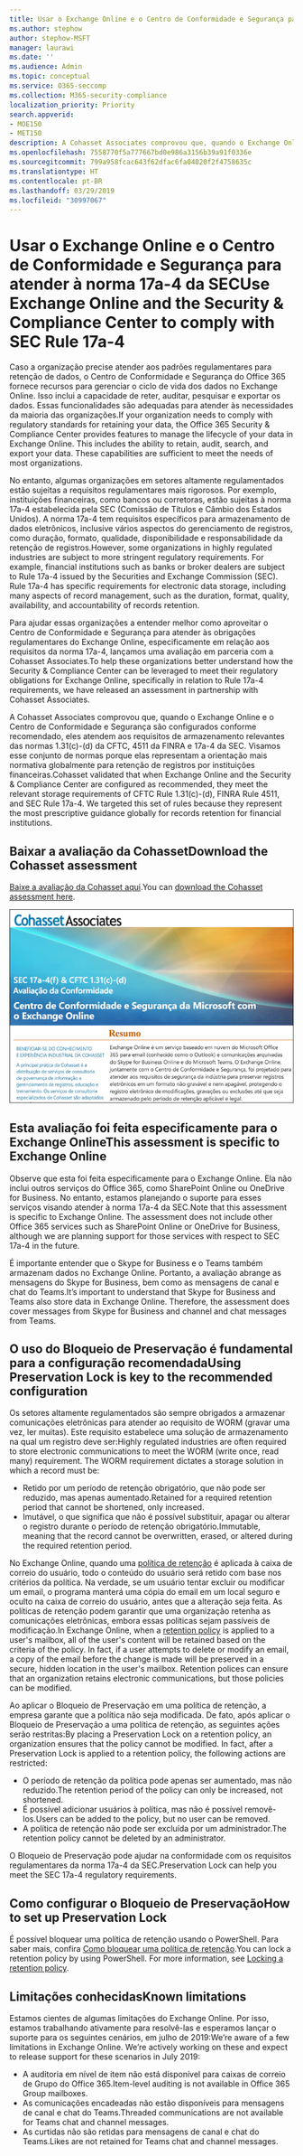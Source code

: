 ```yaml
---
title: Usar o Exchange Online e o Centro de Conformidade e Segurança para atender à norma 17a-4 da SEC
ms.author: stephow
author: stephow-MSFT
manager: laurawi
ms.date: ''
ms.audience: Admin
ms.topic: conceptual
ms.service: O365-seccomp
ms.collection: M365-security-compliance
localization_priority: Priority
search.appverid:
- MOE150
- MET150
description: A Cohasset Associates comprovou que, quando o Exchange Online e o Centro de Conformidade e Segurança são configurados conforme recomendado, eles atendem aos requisitos de armazenamento relevantes das normas 1.31(c)-(d) da CFTC, 4511 da FINRA e 17a-4 da SEC. A avaliação está disponível para baixar.
ms.openlocfilehash: 7558770f5a777667bd0e986a3156b39a91f0336e
ms.sourcegitcommit: 799a958fcac643f62dfac6fa04020f2f4758635c
ms.translationtype: HT
ms.contentlocale: pt-BR
ms.lasthandoff: 03/29/2019
ms.locfileid: "30997067"
---
```

# <a name="use-exchange-online-and-the-security--compliance-center-to-comply-with-sec-rule-17a-4"></a><span data-ttu-id="b2ea8-104">Usar o Exchange Online e o Centro de Conformidade e Segurança para atender à norma 17a-4 da SEC</span><span class="sxs-lookup"><span data-stu-id="b2ea8-104">Use Exchange Online and the Security & Compliance Center to comply with SEC Rule 17a-4</span></span>

<span data-ttu-id="b2ea8-p102">Caso a organização precise atender aos padrões regulamentares para retenção de dados, o Centro de Conformidade e Segurança do Office 365 fornece recursos para gerenciar o ciclo de vida dos dados no Exchange Online. Isso inclui a capacidade de reter, auditar, pesquisar e exportar os dados. Essas funcionalidades são adequadas para atender às necessidades da maioria das organizações.</span><span class="sxs-lookup"><span data-stu-id="b2ea8-p102">If your organization needs to comply with regulatory standards for retaining your data, the Office 365 Security & Compliance Center provides features to manage the lifecycle of your data in Exchange Online. This includes the ability to retain, audit, search, and export your data. These capabilities are sufficient to meet the needs of most organizations.</span></span>

<span data-ttu-id="b2ea8-p103">No entanto, algumas organizações em setores altamente regulamentados estão sujeitas a requisitos regulamentares mais rigorosos. Por exemplo, instituições financeiras, como bancos ou corretoras, estão sujeitas à norma 17a-4 estabelecida pela SEC (Comissão de Títulos e Câmbio dos Estados Unidos). A norma 17a-4 tem requisitos específicos para armazenamento de dados eletrônicos, inclusive vários aspectos do gerenciamento de registros, como duração, formato, qualidade, disponibilidade e responsabilidade da retenção de registros.</span><span class="sxs-lookup"><span data-stu-id="b2ea8-p103">However, some organizations in highly regulated industries are subject to more stringent regulatory requirements. For example, financial institutions such as banks or broker dealers are subject to Rule 17a-4 issued by the Securities and Exchange Commission (SEC). Rule 17a-4 has specific requirements for electronic data storage, including many aspects of record management, such as the duration, format, quality, availability, and accountability of records retention.</span></span>

<span data-ttu-id="b2ea8-111">Para ajudar essas organizações a entender melhor como aproveitar o Centro de Conformidade e Segurança para atender às obrigações regulamentares do Exchange Online, especificamente em relação aos requisitos da norma 17a-4, lançamos uma avaliação em parceria com a Cohasset Associates.</span><span class="sxs-lookup"><span data-stu-id="b2ea8-111">To help these organizations better understand how the Security & Compliance Center can be leveraged to meet their regulatory obligations for Exchange Online, specifically in relation to Rule 17a-4 requirements, we have released an assessment in partnership with Cohasset Associates.</span></span>

<span data-ttu-id="b2ea8-p104">A Cohasset Associates comprovou que, quando o Exchange Online e o Centro de Conformidade e Segurança são configurados conforme recomendado, eles atendem aos requisitos de armazenamento relevantes das normas 1.31(c)-(d) da CFTC, 4511 da FINRA e 17a-4 da SEC. Visamos esse conjunto de normas porque elas representam a orientação mais normativa globalmente para retenção de registros por instituições financeiras.</span><span class="sxs-lookup"><span data-stu-id="b2ea8-p104">Cohasset validated that when Exchange Online and the Security & Compliance Center are configured as recommended, they meet the relevant storage requirements of CFTC Rule 1.31(c)-(d), FINRA Rule 4511, and SEC Rule 17a-4.  We targeted this set of rules because they represent the most prescriptive guidance globally for records retention for financial institutions.</span></span>

## <a name="download-the-cohasset-assessment"></a><span data-ttu-id="b2ea8-114">Baixar a avaliação da Cohasset</span><span class="sxs-lookup"><span data-stu-id="b2ea8-114">Download the Cohasset assessment</span></span>

<span data-ttu-id="b2ea8-115">[Baixe a avaliação da Cohasset aqui](https://servicetrust.microsoft.com/ViewPage/TrustDocuments?command=Download&downloadType=Document&downloadId=9fa8349d-a0c9-47d9-93ad-472aa0fa44ec&docTab=6d000410-c9e9-11e7-9a91-892aae8839ad_FAQ_and_White_Papers).</span><span class="sxs-lookup"><span data-stu-id="b2ea8-115">You can [download the Cohasset assessment here](https://servicetrust.microsoft.com/ViewPage/TrustDocuments?command=Download&downloadType=Document&downloadId=9fa8349d-a0c9-47d9-93ad-472aa0fa44ec&docTab=6d000410-c9e9-11e7-9a91-892aae8839ad_FAQ_and_White_Papers).</span></span>

![Página de título da avaliação baixável da Cohasset Associates](media/cohasset-associates-assessment.png)

## <a name="this-assessment-is-specific-to-exchange-online"></a><span data-ttu-id="b2ea8-117">Esta avaliação foi feita especificamente para o Exchange Online</span><span class="sxs-lookup"><span data-stu-id="b2ea8-117">This assessment is specific to Exchange Online</span></span>

<span data-ttu-id="b2ea8-p105">Observe que esta foi feita especificamente para o Exchange Online. Ela não inclui outros serviços do Office 365, como SharePoint Online ou OneDrive for Business. No entanto, estamos planejando o suporte para esses serviços visando atender à norma 17a-4 da SEC.</span><span class="sxs-lookup"><span data-stu-id="b2ea8-p105">Note that this assessment is specific to Exchange Online. The assessment does not include other Office 365 services such as SharePoint Online or OneDrive for Business, although we are planning support for those services with respect to SEC 17a-4 in the future.</span></span>

<span data-ttu-id="b2ea8-p106">É importante entender que o Skype for Business e o Teams também armazenam dados no Exchange Online. Portanto, a avaliação abrange as mensagens do Skype for Business, bem como as mensagens de canal e chat do Teams.</span><span class="sxs-lookup"><span data-stu-id="b2ea8-p106">It’s important to understand that Skype for Business and Teams also store data in Exchange Online.  Therefore, the assessment does cover messages from Skype for Business and channel and chat messages from Teams.</span></span>

## <a name="using-preservation-lock-is-key-to-the-recommended-configuration"></a><span data-ttu-id="b2ea8-122">O uso do Bloqueio de Preservação é fundamental para a configuração recomendada</span><span class="sxs-lookup"><span data-stu-id="b2ea8-122">Using Preservation Lock is key to the recommended configuration</span></span>

<span data-ttu-id="b2ea8-p107">Os setores altamente regulamentados são sempre obrigados a armazenar comunicações eletrônicas para atender ao requisito de WORM (gravar uma vez, ler muitas). Este requisito estabelece uma solução de armazenamento na qual um registro deve ser:</span><span class="sxs-lookup"><span data-stu-id="b2ea8-p107">Highly regulated industries are often required to store electronic communications to meet the WORM (write once, read many) requirement. The WORM requirement dictates a storage solution in which a record must be:</span></span>

- <span data-ttu-id="b2ea8-125">Retido por um período de retenção obrigatório, que não pode ser reduzido, mas apenas aumentado.</span><span class="sxs-lookup"><span data-stu-id="b2ea8-125">Retained for a required retention period that cannot be shortened, only increased.</span></span>
- <span data-ttu-id="b2ea8-126">Imutável, o que significa que não é possível substituir, apagar ou alterar o registro durante o período de retenção obrigatório.</span><span class="sxs-lookup"><span data-stu-id="b2ea8-126">Immutable, meaning that the record cannot be overwritten, erased, or altered during the required retention period.</span></span>

<span data-ttu-id="b2ea8-p108">No Exchange Online, quando uma [política de retenção](retention-policies.md) é aplicada à caixa de correio do usuário, todo o conteúdo do usuário será retido com base nos critérios da política. Na verdade, se um usuário tentar excluir ou modificar um email, o programa manterá uma cópia do email em um local seguro e oculto na caixa de correio do usuário, antes que a alteração seja feita. As políticas de retenção podem garantir que uma organização retenha as comunicações eletrônicas, embora essas políticas sejam passíveis de modificação.</span><span class="sxs-lookup"><span data-stu-id="b2ea8-p108">In Exchange Online, when a [retention policy](retention-policies.md) is applied to a user's mailbox, all of the user's content will be retained based on the criteria of the policy. In fact, if a user attempts to delete or modify an email, a copy of the email before the change is made will be preserved in a secure, hidden location in the user's mailbox. Retention polices can ensure that an organization retains electronic communications, but those policies can be modified.</span></span>

<span data-ttu-id="b2ea8-p109">Ao aplicar o Bloqueio de Preservação em uma política de retenção, a empresa garante que a política não seja modificada. De fato, após aplicar o Bloqueio de Preservação a uma política de retenção, as seguintes ações serão restritas:</span><span class="sxs-lookup"><span data-stu-id="b2ea8-p109">By placing a Preservation Lock on a retention policy, an organization ensures that the policy cannot be modified. In fact, after a Preservation Lock is applied to a retention policy, the following actions are restricted:</span></span>

- <span data-ttu-id="b2ea8-132">O período de retenção da política pode apenas ser aumentado, mas não reduzido.</span><span class="sxs-lookup"><span data-stu-id="b2ea8-132">The retention period of the policy can only be increased, not shortened.</span></span>
- <span data-ttu-id="b2ea8-133">É possível adicionar usuários à política, mas não é possível removê-los.</span><span class="sxs-lookup"><span data-stu-id="b2ea8-133">Users can be added to the policy, but no user can be removed.</span></span>
- <span data-ttu-id="b2ea8-134">A política de retenção não pode ser excluída por um administrador.</span><span class="sxs-lookup"><span data-stu-id="b2ea8-134">The retention policy cannot be deleted by an administrator.</span></span>

<span data-ttu-id="b2ea8-135">O Bloqueio de Preservação pode ajudar na conformidade com os requisitos regulamentares da norma 17a-4 da SEC.</span><span class="sxs-lookup"><span data-stu-id="b2ea8-135">Preservation Lock can help you meet the SEC 17a-4 regulatory requirements.</span></span>

## <a name="how-to-set-up-preservation-lock"></a><span data-ttu-id="b2ea8-136">Como configurar o Bloqueio de Preservação</span><span class="sxs-lookup"><span data-stu-id="b2ea8-136">How to set up Preservation Lock</span></span>

<span data-ttu-id="b2ea8-p110">É possível bloquear uma política de retenção usando o PowerShell. Para saber mais, confira [Como bloquear uma política de retenção](retention-policies.md#locking-a-retention-policy).</span><span class="sxs-lookup"><span data-stu-id="b2ea8-p110">You can lock a retention policy by using PowerShell. For more information, see [Locking a retention policy](retention-policies.md#locking-a-retention-policy).</span></span>

## <a name="known-limitations"></a><span data-ttu-id="b2ea8-139">Limitações conhecidas</span><span class="sxs-lookup"><span data-stu-id="b2ea8-139">Known limitations</span></span>

<span data-ttu-id="b2ea8-p111">Estamos cientes de algumas limitações do Exchange Online. Por isso, estamos trabalhando ativamente para resolvê-las e esperamos lançar o suporte para os seguintes cenários, em julho de 2019:</span><span class="sxs-lookup"><span data-stu-id="b2ea8-p111">We’re aware of a few limitations in Exchange Online. We’re actively working on these and expect to release support for these scenarios in July 2019:</span></span>

- <span data-ttu-id="b2ea8-142">A auditoria em nível de item não está disponível para caixas de correio de Grupo do Office 365.</span><span class="sxs-lookup"><span data-stu-id="b2ea8-142">Item-level auditing is not available in Office 365 Group mailboxes.</span></span>
- <span data-ttu-id="b2ea8-143">As comunicações encadeadas não estão disponíveis para mensagens de canal e chat do Teams.</span><span class="sxs-lookup"><span data-stu-id="b2ea8-143">Threaded communications are not available for Teams chat and channel messages.</span></span>
- <span data-ttu-id="b2ea8-144">As curtidas não são retidas para mensagens de canal e chat do Teams.</span><span class="sxs-lookup"><span data-stu-id="b2ea8-144">Likes are not retained for Teams chat and channel messages.</span></span>
